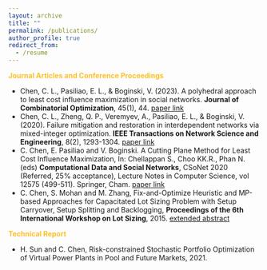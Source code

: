```yaml
---
layout: archive
title: ""
permalink: /publications/
author_profile: true
redirect_from:
  - /resume
---
```



**<span style="color: #FFBF27;">Journal Articles and Conference Proceedings</span>**
* Chen, C. L., Pasiliao, E. L., & Boginski, V. (2023). A polyhedral approach to least cost influence maximization in social networks. **Journal of Combinatorial Optimization**, 45(1), 44. [paper link](https://doi.org/10.1007/s10878-022-00971-x)
* Chen, C. L., Zheng, Q. P., Veremyev, A., Pasiliao, E. L., & Boginski, V. (2020). Failure mitigation and restoration in interdependent networks via mixed-integer optimization. **IEEE Transactions on Network Science and Engineering**, 8(2), 1293-1304. [paper link](http://doi.org/10.1109/TNSE.2020.3005193)
* C. Chen, E. Pasiliao and V. Boginski. A Cutting Plane Method for Least Cost Influence Maximization, In: Chellappan S., Choo KK.R., Phan N. (eds) **Computational Data and Social Networks**, CSoNet 2020 (Referred, 25% acceptance), Lecture Notes in Computer Science, vol 12575 (499-511). Springer, Cham. [paper link](https://doi.org/10.1007/978-3-030-66046-8_41)
* C. Chen, S. Mohan and M. Zhang, Fix-and-Optimize Heuristic and MP-based Approaches for Capacitated Lot Sizing Problem with
Setup Carryover, Setup Splitting and Backlogging, **Proceedings of the 6th International Workshop on Lot Sizing**, 2015. [extended abstract](https://events.mines-stetienne.fr/iwls2015/proceedings_IWLS_2015.pdf)

**<span style="color: #FFBF27;">Technical Report</span>**
* H. Sun and C. Chen, Risk-constrained Stochastic Portfolio Optimization of Virtual Power Plants in Pool and Future Markets, 2021.